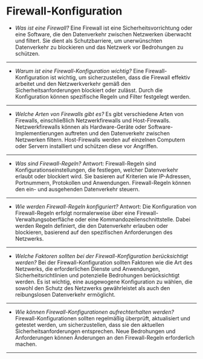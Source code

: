 # Firewall-Konfiguration


- *Was ist eine Firewall?*
Eine Firewall ist eine Sicherheitsvorrichtung oder eine Software, die den Datenverkehr zwischen Netzwerken überwacht und filtert. Sie dient als Schutzbarriere, um unerwünschten Datenverkehr zu blockieren und das Netzwerk vor Bedrohungen zu schützen.
---

- *Warum ist eine Firewall-Konfiguration wichtig?*
Eine Firewall-Konfiguration ist wichtig, um sicherzustellen, dass die Firewall effektiv arbeitet und den Netzwerkverkehr gemäß den Sicherheitsanforderungen blockiert oder zulässt. Durch die Konfiguration können spezifische Regeln und Filter festgelegt werden.
---

- *Welche Arten von Firewalls gibt es?*
Es gibt verschiedene Arten von Firewalls, einschließlich Netzwerkfirewalls und Host-Firewalls. Netzwerkfirewalls können als Hardware-Geräte oder Software-Implementierungen auftreten und den Datenverkehr zwischen Netzwerken filtern. Host-Firewalls werden auf einzelnen Computern oder Servern installiert und schützen diese vor Angriffen.
---

- *Was sind Firewall-Regeln?*
Antwort: Firewall-Regeln sind Konfigurationseinstellungen, die festlegen, welcher Datenverkehr erlaubt oder blockiert wird. Sie basieren auf Kriterien wie IP-Adressen, Portnummern, Protokollen und Anwendungen. Firewall-Regeln können den ein- und ausgehenden Datenverkehr steuern.
---

- *Wie werden Firewall-Regeln konfiguriert?*
Antwort: Die Konfiguration von Firewall-Regeln erfolgt normalerweise über eine Firewall-Verwaltungsoberfläche oder eine Kommandozeilenschnittstelle. Dabei werden Regeln definiert, die den Datenverkehr erlauben oder blockieren, basierend auf den spezifischen Anforderungen des Netzwerks.
---

- *Welche Faktoren sollten bei der Firewall-Konfiguration berücksichtigt werden?*
Bei der Firewall-Konfiguration sollten Faktoren wie die Art des Netzwerks, die erforderlichen Dienste und Anwendungen, Sicherheitsrichtlinien und potenzielle Bedrohungen berücksichtigt werden. Es ist wichtig, eine ausgewogene Konfiguration zu wählen, die sowohl den Schutz des Netzwerks gewährleistet als auch den reibungslosen Datenverkehr ermöglicht.
---

- *Wie können Firewall-Konfigurationen aufrechterhalten werden?*
Firewall-Konfigurationen sollten regelmäßig überprüft, aktualisiert und getestet werden, um sicherzustellen, dass sie den aktuellen Sicherheitsanforderungen entsprechen. Neue Bedrohungen und Anforderungen können Änderungen an den Firewall-Regeln erforderlich machen.
---